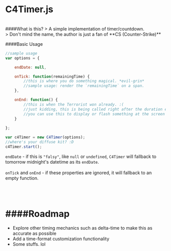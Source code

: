 C4Timer.js
========================
<br/>
####What is this?
> A simple implementation of timer/countdown. <br/>
> Don't mind the name, the author is just a fan of **CS (Counter-Strike)**

<br/>

####Basic Usage
```javascript
//sample usage
var options = {

    endDate: null,

    onTick: function(remainingTime) {
        //this is where you do something magical. *evil-grin*
        //sample usage: render the `remainingTime` on a span.
    },

    onEnd: function() {
        //this is when the Terrorist won already. :(
        //just kidding, this is being called right after the duration ended,
        //you can use this to display or flash something at the screen
    }
    
};

var c4Timer = new C4Timer(options);
//where's your diffuse kit? :D
c4Timer.start();
```

`endDate` - if this is `"falsy"`, like `null` or `undefined`, `C4Timer` will fallback to tomorrow midnight's datetime as its `endDate`.
<br/>
<br/>
`onTick` and `onEnd` - if these properties are ignored, it will fallback to an empty function.

<br/>
<br/>

####Roadmap
===
* Explore other timing mechanics such as delta-time to make this as accurate as possible
* Add a time-format customization functionality
* Some stuffs. lol
